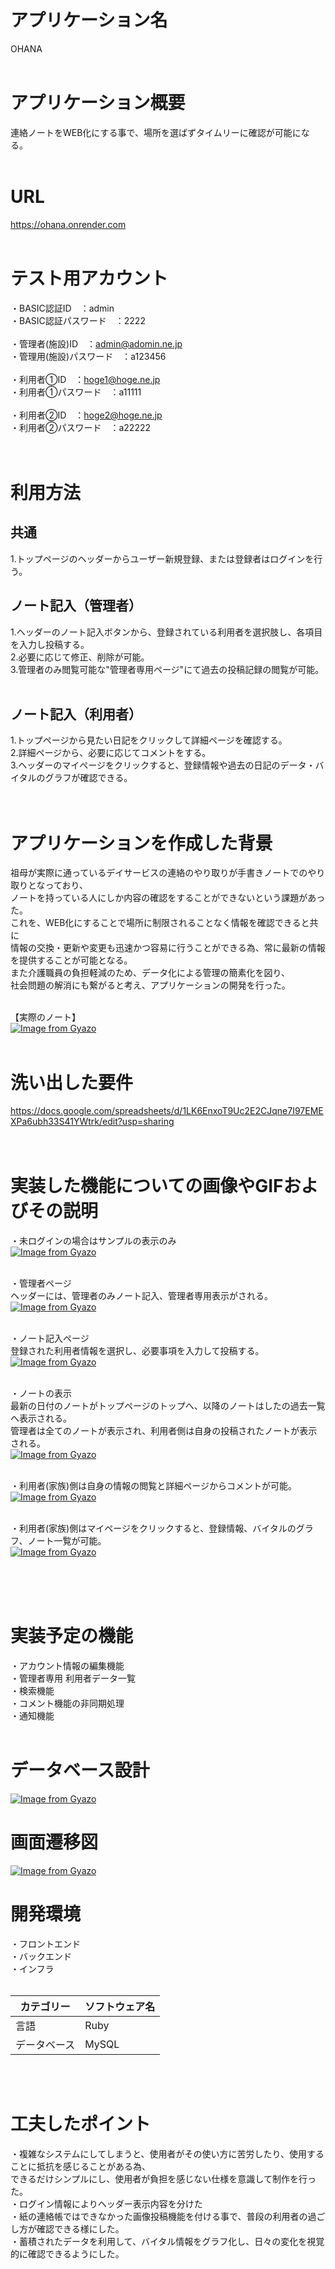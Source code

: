 # アプリケーション名
OHANA<br><br>

# アプリケーション概要
連絡ノートをWEB化にする事で、場所を選ばずタイムリーに確認が可能になる。<br><br>

# URL
https://ohana.onrender.com
<br><br>

# テスト用アカウント
・BASIC認証ID　：admin<br>
・BASIC認証パスワード　：2222<br><br>
・管理者(施設)ID　：admin@adomin.ne.jp<br>
・管理用(施設)パスワード　：a123456<br><br>
・利用者①ID　：hoge1@hoge.ne.jp<br>
・利用者①パスワード　：a11111<br><br>
・利用者②ID　：hoge2@hoge.ne.jp<br>
・利用者②パスワード　：a22222<br><br><br>


# 利用方法
## 共通
 1.トップページのヘッダーからユーザー新規登録、または登録者はログインを行う。<br>

## ノート記入（管理者）
 1.ヘッダーのノート記入ボタンから、登録されている利用者を選択肢し、各項目を入力し投稿する。<br>
 2.必要に応じて修正、削除が可能。<br>
 3.管理者のみ閲覧可能な"管理者専用ページ"にて過去の投稿記録の閲覧が可能。<br><br>

## ノート記入（利用者）
 1.トップページから見たい日記をクリックして詳細ページを確認する。<br>
 2.詳細ページから、必要に応じてコメントをする。<br>
 3.ヘッダーのマイページをクリックすると、登録情報や過去の日記のデータ・バイタルのグラフが確認できる。<br><br><br>

# アプリケーションを作成した背景
祖母が実際に通っているデイサービスの連絡のやり取りが手書きノートでのやり取りとなっており、<br>
ノートを持っている人にしか内容の確認をすることができないという課題があった。<br>
これを、WEB化にすることで場所に制限されることなく情報を確認できると共に<br>
情報の交換・更新や変更も迅速かつ容易に行うことができる為、常に最新の情報を提供することが可能となる。<br>
また介護職員の負担軽減のため、データ化による管理の簡素化を図り、<br>
社会問題の解消にも繋がると考え、アプリケーションの開発を行った。<br><br>


【実際のノート】<br>
[![Image from Gyazo](https://i.gyazo.com/fea5796363763d022fc6a9f0ed463510.png)](https://gyazo.com/fea5796363763d022fc6a9f0ed463510)
<br><br>

# 洗い出した要件
https://docs.google.com/spreadsheets/d/1LK6EnxoT9Uc2E2CJqne7I97EMEXPa6ubh33S41YWtrk/edit?usp=sharing
<br><br><br>
# 実装した機能についての画像やGIFおよびその説明
・未ログインの場合はサンプルの表示のみ<br>
[![Image from Gyazo](https://i.gyazo.com/de48df95160bc70d03fdd11726eed91e.png)](https://gyazo.com/de48df95160bc70d03fdd11726eed91e)
<br><br>

・管理者ページ<br>
ヘッダーには、管理者のみノート記入、管理者専用表示がされる。<br>
[![Image from Gyazo](https://i.gyazo.com/cd60b008c119999ef003b19490066a64.png)](https://gyazo.com/cd60b008c119999ef003b19490066a64)
<br><br>

・ノート記入ページ<br>
登録された利用者情報を選択し、必要事項を入力して投稿する。<br>
[![Image from Gyazo](https://i.gyazo.com/b4ddc4e883c1b5f5d5d7dcfadaef6a8a.gif)](https://gyazo.com/b4ddc4e883c1b5f5d5d7dcfadaef6a8a)
<br><br>

・ノートの表示<br>
最新の日付のノートがトップページのトップへ、以降のノートはしたの過去一覧へ表示される。<br>
管理者は全てのノートが表示され、利用者側は自身の投稿されたノートが表示される。<br>
[![Image from Gyazo](https://i.gyazo.com/e4ab57c9521602571eaa959ca4ddad60.gif)](https://gyazo.com/e4ab57c9521602571eaa959ca4ddad60)
<br><br>

・利用者(家族)側は自身の情報の閲覧と詳細ページからコメントが可能。<br>
[![Image from Gyazo](https://i.gyazo.com/f885445bd736143c4d1cd3c366d3039f.gif)](https://gyazo.com/f885445bd736143c4d1cd3c366d3039f)
<br><br>

・利用者(家族)側はマイページをクリックすると、登録情報、バイタルのグラフ、ノート一覧が可能。<br>
[![Image from Gyazo](https://i.gyazo.com/88c4581584ab021eb1af19e9564c33f1.png)](https://gyazo.com/88c4581584ab021eb1af19e9564c33f1)
<br><br>

<br><br>
# 実装予定の機能
・アカウント情報の編集機能<br>
・管理者専用 利用者データ一覧<br>
・検索機能<br>
・コメント機能の非同期処理<br>
・通知機能<br><br>

# データベース設計
[![Image from Gyazo](https://i.gyazo.com/e71f87269ce9f75ea0fef4a6a7106e20.png)](https://gyazo.com/e71f87269ce9f75ea0fef4a6a7106e20)
# 画面遷移図
[![Image from Gyazo](https://i.gyazo.com/89af4147f3bffba6ada1b48bc659e37f.png)](https://gyazo.com/89af4147f3bffba6ada1b48bc659e37f)
# 開発環境
・フロントエンド<br>
・バックエンド<br>
・インフラ<br><br>
<table>
  <thead>
    <tr>
      <th>カテゴリー</th> <th>ソフトウェア名</th>
    </tr>
  </thead>
  <tr>
    <td> 言語 </td> <td>Ruby</td>
  </tr>
  <tr>
    <td> データベース </td> <td>MySQL</td>
  </tr>
</table><br><br>


# 工夫したポイント
・複雑なシステムにしてしまうと、使用者がその使い方に苦労したり、使用することに抵抗を感じることがある為、<br>
できるだけシンプルにし、使用者が負担を感じない仕様を意識して制作を行った。<br>
・ログイン情報によりヘッダー表示内容を分けた<br>
・紙の連絡帳ではできなかった画像投稿機能を付ける事で、普段の利用者の過ごし方が確認できる様にした。<br>
・蓄積されたデータを利用して、バイタル情報をグラフ化し、日々の変化を視覚的に確認できるようにした。<br><br>